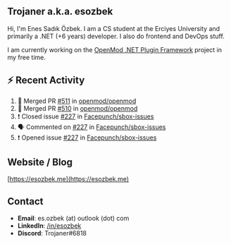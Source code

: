 ##  Trojaner a.k.a. esozbek
Hi, I'm Enes Sadık Özbek. I am a CS student at the Erciyes University and primarily a .NET (+6 years) developer. I also do frontend and DevOps stuff.

I am currently working on the [OpenMod .NET Plugin Framework](https://github.com/openmod/openmod) project in my free time. 

## :zap: Recent Activity

<!--START_SECTION:activity-->
1. 🎉 Merged PR [#511](https://github.com/openmod/openmod/pull/511) in [openmod/openmod](https://github.com/openmod/openmod)
2. 🎉 Merged PR [#510](https://github.com/openmod/openmod/pull/510) in [openmod/openmod](https://github.com/openmod/openmod)
3. ❗️ Closed issue [#227](https://github.com/Facepunch/sbox-issues/issues/227) in [Facepunch/sbox-issues](https://github.com/Facepunch/sbox-issues)
4. 🗣 Commented on [#227](https://github.com/Facepunch/sbox-issues/issues/227) in [Facepunch/sbox-issues](https://github.com/Facepunch/sbox-issues)
5. ❗️ Opened issue [#227](https://github.com/Facepunch/sbox-issues/issues/227) in [Facepunch/sbox-issues](https://github.com/Facepunch/sbox-issues)
<!--END_SECTION:activity-->

## Website / Blog
[https://esozbek.me](https://esozbek.me)

## Contact
- **Email**: es.ozbek (at) outlook (dot) com
- **LinkedIn**: [/in/esozbek](https://linkedin.com/in/esozbek)
- **Discord**: Trojaner#6818
